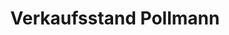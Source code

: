 ---
title: "Verkaufsstand Pollmann"
url: /porta-westfalica/verkaufsstand-pollmann/
shop: Hofladen
---